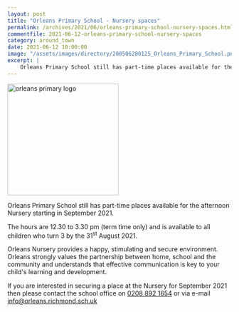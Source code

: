 ```yaml
---
layout: post
title: "Orleans Primary School - Nursery spaces"
permalink: /archives/2021/06/orleans-primary-school-nursery-spaces.html
commentfile: 2021-06-12-orleans-primary-school-nursery-spaces
category: around_town
date: 2021-06-12 10:00:00
image: "/assets/images/directory/200506280125_Orleans_Primary_School.png"
excerpt: |
    Orleans Primary School still has part-time places available for the afternoon Nursery starting in September 2021.
---
```

<img src="/assets/images/directory/200506280125_Orleans_Primary_School.png" width="250" class="photo right" alt="orleans primary logo">

Orleans Primary School still has part-time places available for the afternoon Nursery starting in September 2021.

The hours are 12.30 to 3.30 pm (term time only) and is available to all children who turn 3 by the  31<sup>st</sup> August 2021.

Orleans Nursery provides a happy, stimulating and secure environment.  Orleans strongly values the partnership between home, school and the community and understands that effective communication is key to your child's learning and development.

If you are interested in securing a place at the Nursery for September 2021 then please contact the school office on [0208 892 1654](tel:+442088921654) or via e-mail  [info@orleans.richmond.sch.uk](mailto:info@orleans.richmond.sch.uk)
